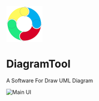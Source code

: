 ![icon](icons/diagramTool48x48.svg "DiagramTool")


# DiagramTool
A Software For Draw UML Diagram

![Main UI](https://github.com/parisa-hr/UML-Diagram-Tool/blob/1bf2fbbcbf7e0e82e84b125bc7ca3884a6944b88/docs/diagramTool.gif)
